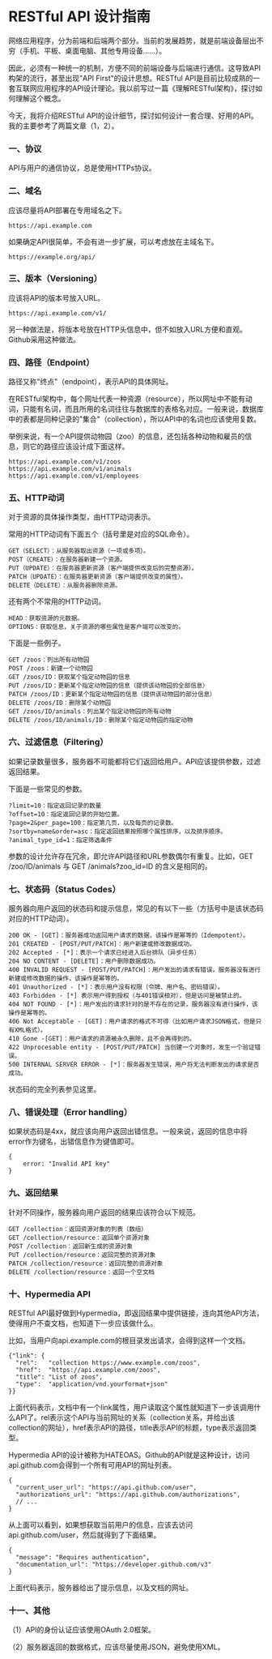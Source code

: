 # RESTful API 设计指南

网络应用程序，分为前端和后端两个部分。当前的发展趋势，就是前端设备层出不穷（手机、平板、桌面电脑、其他专用设备......）。

因此，必须有一种统一的机制，方便不同的前端设备与后端进行通信。这导致API构架的流行，甚至出现"API First"的设计思想。RESTful API是目前比较成熟的一套互联网应用程序的API设计理论。我以前写过一篇《理解RESTful架构》，探讨如何理解这个概念。

今天，我将介绍RESTful API的设计细节，探讨如何设计一套合理、好用的API。我的主要参考了两篇文章（1，2）。

### 一、协议

API与用户的通信协议，总是使用HTTPs协议。

### 二、域名

应该尽量将API部署在专用域名之下。

    https://api.example.com

如果确定API很简单，不会有进一步扩展，可以考虑放在主域名下。

    https://example.org/api/

### 三、版本（Versioning）

应该将API的版本号放入URL。

    https://api.example.com/v1/

另一种做法是，将版本号放在HTTP头信息中，但不如放入URL方便和直观。Github采用这种做法。

### 四、路径（Endpoint）

路径又称"终点"（endpoint），表示API的具体网址。

在RESTful架构中，每个网址代表一种资源（resource），所以网址中不能有动词，只能有名词，而且所用的名词往往与数据库的表格名对应。一般来说，数据库中的表都是同种记录的"集合"（collection），所以API中的名词也应该使用复数。

举例来说，有一个API提供动物园（zoo）的信息，还包括各种动物和雇员的信息，则它的路径应该设计成下面这样。

    https://api.example.com/v1/zoos
    https://api.example.com/v1/animals
    https://api.example.com/v1/employees

### 五、HTTP动词

对于资源的具体操作类型，由HTTP动词表示。

常用的HTTP动词有下面五个（括号里是对应的SQL命令）。

    GET（SELECT）：从服务器取出资源（一项或多项）。
    POST（CREATE）：在服务器新建一个资源。
    PUT（UPDATE）：在服务器更新资源（客户端提供改变后的完整资源）。
    PATCH（UPDATE）：在服务器更新资源（客户端提供改变的属性）。
    DELETE（DELETE）：从服务器删除资源。

还有两个不常用的HTTP动词。

    HEAD：获取资源的元数据。
    OPTIONS：获取信息，关于资源的哪些属性是客户端可以改变的。

下面是一些例子。

    GET /zoos：列出所有动物园
    POST /zoos：新建一个动物园
    GET /zoos/ID：获取某个指定动物园的信息
    PUT /zoos/ID：更新某个指定动物园的信息（提供该动物园的全部信息）
    PATCH /zoos/ID：更新某个指定动物园的信息（提供该动物园的部分信息）
    DELETE /zoos/ID：删除某个动物园
    GET /zoos/ID/animals：列出某个指定动物园的所有动物
    DELETE /zoos/ID/animals/ID：删除某个指定动物园的指定动物

### 六、过滤信息（Filtering）

如果记录数量很多，服务器不可能都将它们返回给用户。API应该提供参数，过滤返回结果。

下面是一些常见的参数。

    ?limit=10：指定返回记录的数量
    ?offset=10：指定返回记录的开始位置。
    ?page=2&per_page=100：指定第几页，以及每页的记录数。
    ?sortby=name&order=asc：指定返回结果按照哪个属性排序，以及排序顺序。
    ?animal_type_id=1：指定筛选条件

参数的设计允许存在冗余，即允许API路径和URL参数偶尔有重复。比如，GET /zoo/ID/animals 与 GET /animals?zoo_id=ID 的含义是相同的。

### 七、状态码（Status Codes）

服务器向用户返回的状态码和提示信息，常见的有以下一些（方括号中是该状态码对应的HTTP动词）。

    200 OK - [GET]：服务器成功返回用户请求的数据，该操作是幂等的（Idempotent）。
    201 CREATED - [POST/PUT/PATCH]：用户新建或修改数据成功。
    202 Accepted - [*]：表示一个请求已经进入后台排队（异步任务）
    204 NO CONTENT - [DELETE]：用户删除数据成功。
    400 INVALID REQUEST - [POST/PUT/PATCH]：用户发出的请求有错误，服务器没有进行新建或修改数据的操作，该操作是幂等的。
    401 Unauthorized - [*]：表示用户没有权限（令牌、用户名、密码错误）。
    403 Forbidden - [*] 表示用户得到授权（与401错误相对），但是访问是被禁止的。
    404 NOT FOUND - [*]：用户发出的请求针对的是不存在的记录，服务器没有进行操作，该操作是幂等的。
    406 Not Acceptable - [GET]：用户请求的格式不可得（比如用户请求JSON格式，但是只有XML格式）。
    410 Gone -[GET]：用户请求的资源被永久删除，且不会再得到的。
    422 Unprocesable entity - [POST/PUT/PATCH] 当创建一个对象时，发生一个验证错误。
    500 INTERNAL SERVER ERROR - [*]：服务器发生错误，用户将无法判断发出的请求是否成功。

状态码的完全列表参见这里。

### 八、错误处理（Error handling）

如果状态码是4xx，就应该向用户返回出错信息。一般来说，返回的信息中将error作为键名，出错信息作为键值即可。

    {
        error: "Invalid API key"
    }

### 九、返回结果

针对不同操作，服务器向用户返回的结果应该符合以下规范。

    GET /collection：返回资源对象的列表（数组）
    GET /collection/resource：返回单个资源对象
    POST /collection：返回新生成的资源对象
    PUT /collection/resource：返回完整的资源对象
    PATCH /collection/resource：返回完整的资源对象
    DELETE /collection/resource：返回一个空文档

### 十、Hypermedia API

RESTful API最好做到Hypermedia，即返回结果中提供链接，连向其他API方法，使得用户不查文档，也知道下一步应该做什么。

比如，当用户向api.example.com的根目录发出请求，会得到这样一个文档。

    {"link": {
      "rel":   "collection https://www.example.com/zoos",
      "href":  "https://api.example.com/zoos",
      "title": "List of zoos",
      "type":  "application/vnd.yourformat+json"
    }}

上面代码表示，文档中有一个link属性，用户读取这个属性就知道下一步该调用什么API了。rel表示这个API与当前网址的关系（collection关系，并给出该collection的网址），href表示API的路径，title表示API的标题，type表示返回类型。

Hypermedia API的设计被称为HATEOAS。Github的API就是这种设计，访问api.github.com会得到一个所有可用API的网址列表。

    {
      "current_user_url": "https://api.github.com/user",
      "authorizations_url": "https://api.github.com/authorizations",
      // ...
    }

从上面可以看到，如果想获取当前用户的信息，应该去访问api.github.com/user，然后就得到了下面结果。

    {
      "message": "Requires authentication",
      "documentation_url": "https://developer.github.com/v3"
    }

上面代码表示，服务器给出了提示信息，以及文档的网址。

### 十一、其他

（1）API的身份认证应该使用OAuth 2.0框架。

（2）服务器返回的数据格式，应该尽量使用JSON，避免使用XML。
